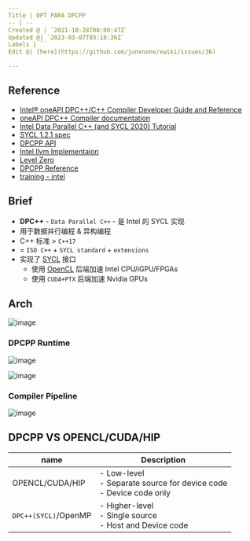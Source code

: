 ```yaml
---
Title | OPT PARA DPCPP
-- | --
Created @ | `2021-10-28T08:00:47Z`
Updated @| `2023-03-07T03:18:36Z`
Labels | ``
Edit @| [here](https://github.com/junxnone/xwiki/issues/36)

---
```

## Reference
- [Intel® oneAPI DPC++/C++ Compiler Developer Guide and Reference](https://www.intel.com/content/www/us/en/develop/documentation/oneapi-dpcpp-cpp-compiler-dev-guide-and-reference/top/optimization-and-programming/intel-oneapi-level-zero.html)
- [oneAPI DPC++ Compiler documentation](https://intel.github.io/llvm-docs/GetStartedGuide.html)
- [Intel Data Parallel C++ (and SYCL 2020) Tutorial](https://github.com/jeffhammond/dpcpp-tutorial)
- [SYCL 1.2.1 spec](https://www.khronos.org/registry/SYCL/specs/sycl-1.2.1.pdf)
- [DPCPP API](https://intel.github.io/llvm-docs/doxygen/index.html) 
- [Intel llvm Implementaion](https://github.com/intel/llvm/tree/sycl/)
- [Level Zero](https://dgpu-docs.intel.com/technologies/level-zero.html)
- [DPCPP Reference](https://oneapi-src.github.io/DPCPP_Reference/index.html)
- [training - intel](https://techdecoded.intel.io/quickhits/overview-of-oneapi-dpc-programming)

## Brief
- **DPC++** - `Data Parallel C++` - 是 Intel 的 SYCL 实现
- 用于数据并行编程 & 异构编程
- C++ 标准 > `C++17`
-  = `ISO C++` + `SYCL standard` + `extensions`
- 实现了 [SYCL](/0031_OPT_PARA_SYCL) 接口
  - 使用 [OpenCL](/0034_OPT_PARA_OpenCL) 后端加速 Intel CPU/iGPU/FPGAs
  - 使用 `CUDA+PTX` 后端加速 Nvidia GPUs


## Arch


![image](https://user-images.githubusercontent.com/2216970/139390103-c0653884-e220-4509-a5da-acdc1514fdca.png)

### DPCPP Runtime

![image](https://user-images.githubusercontent.com/2216970/145666271-385828ff-8393-40e3-9605-03bbe52767a1.png)

![image](https://user-images.githubusercontent.com/2216970/145666277-1df7f586-32af-4152-8efa-83d0c293aebf.png)


### Compiler Pipeline

![image](https://user-images.githubusercontent.com/2216970/145666824-bba9f275-e0a0-4325-9056-569c0c966803.png)


## DPCPP VS OPENCL/CUDA/HIP

name | Description
-- | --
OPENCL/CUDA/HIP | - Low-level<br>- Separate source for device code<br>- Device code only
`DPC++(SYCL)`/OpenMP | - Higher-level<br>- Single source<br>- Host  and Device code
